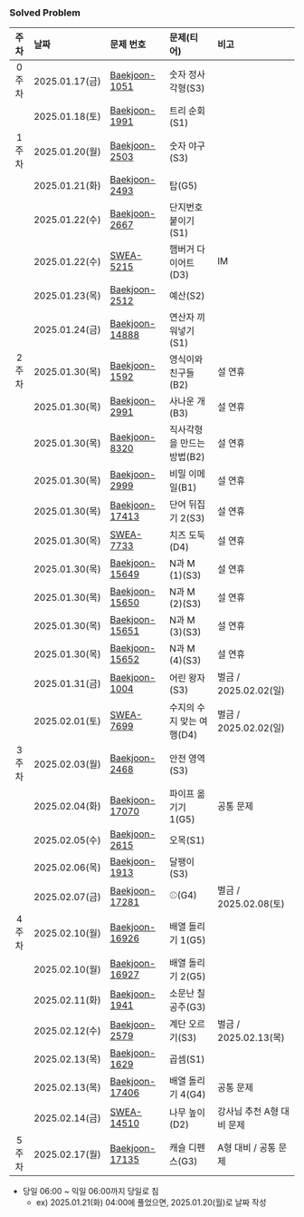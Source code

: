 ### Solved Problem

| 주차  | 날짜            | 문제 번호                                                                                                                   | 문제(티어)           | 비고                 |
|:---:|:--------------|:------------------------------------------------------------------------------------------------------------------------|:-----------------|:-------------------|
| 0주차 | 2025.01.17(금) | [Baekjoon-1051](https://www.acmicpc.net/problem/1051)                                                                   | 숫자 정사각형(S3)      |                    |
|     | 2025.01.18(토) | [Baekjoon-1991](https://www.acmicpc.net/problem/1991)                                                                   | 트리 순회(S1)        |                    |
| 1주차 | 2025.01.20(월) | [Baekjoon-2503](https://www.acmicpc.net/problem/2503)                                                                   | 숫자 야구(S3)        |                    |
|     | 2025.01.21(화) | [Baekjoon-2493](https://www.acmicpc.net/problem/2493)                                                                   | 탑(G5)            |                    |
|     | 2025.01.22(수) | [Baekjoon-2667](https://www.acmicpc.net/problem/2667)                                                                   | 단지번호붙이기(S1)      |                    |
|     | 2025.01.22(수) | [SWEA-5215](https://swexpertacademy.com/main/code/problem/problemDetail.do?contestProbId=AWT-lPB6dHUDFAVT)              | 햄버거 다이어트(D3)     | IM                 |
|     | 2025.01.23(목) | [Baekjoon-2512](https://www.acmicpc.net/problem/2512)                                                                   | 예산(S2)           |                    |
|     | 2025.01.24(금) | [Baekjoon-14888](https://www.acmicpc.net/problem/14888)                                                                 | 연산자 끼워넣기(S1)     |                    |
| 2주차 | 2025.01.30(목) | [Baekjoon-1592](https://www.acmicpc.net/problem/1592)                                                                   | 영식이와 친구들(B2)     | 설 연휴               |
|     | 2025.01.30(목) | [Baekjoon-2991](https://www.acmicpc.net/problem/2991)                                                                   | 사나운 개(B3)        | 설 연휴               |
|     | 2025.01.30(목) | [Baekjoon-8320](https://www.acmicpc.net/problem/8320)                                                                   | 직사각형을 만드는 방법(B2) | 설 연휴               |
|     | 2025.01.30(목) | [Baekjoon-2999](https://www.acmicpc.net/problem/2999)                                                                   | 비밀 이메일(B1)       | 설 연휴               |
|     | 2025.01.30(목) | [Baekjoon-17413](https://www.acmicpc.net/problem/17413)                                                                 | 단어 뒤집기 2(S3)     | 설 연휴               |
|     | 2025.01.30(목) | [SWEA-7733](https://swexpertacademy.com/main/code/problem/problemDetail.do?contestProbId=AWrDOdQqRCUDFARG)              | 치즈 도둑(D4)        | 설 연휴               |
|     | 2025.01.30(목) | [Baekjoon-15649](https://www.acmicpc.net/problem/15649)                                                                 | N과 M (1)(S3)     | 설 연휴               |
|     | 2025.01.30(목) | [Baekjoon-15650](https://www.acmicpc.net/problem/15650)                                                                 | N과 M (2)(S3)     | 설 연휴               |
|     | 2025.01.30(목) | [Baekjoon-15651](https://www.acmicpc.net/problem/15651)                                                                 | N과 M (3)(S3)     | 설 연휴               |
|     | 2025.01.30(목) | [Baekjoon-15652](https://www.acmicpc.net/problem/15652)                                                                 | N과 M (4)(S3)     | 설 연휴               |
|     | 2025.01.31(금) | [Baekjoon-1004](https://www.acmicpc.net/problem/1004)                                                                   | 어린 왕자(S3)        | 벌금 / 2025.02.02(일) |
|     | 2025.02.01(토) | [SWEA-7699](https://swexpertacademy.com/main/code/problem/problemDetail.do?contestProbId=AWqUzj0arpkDFARG)              | 수지의 수지 맞는 여행(D4) | 벌금 / 2025.02.02(일) | 
| 3주차 | 2025.02.03(월) | [Baekjoon-2468](https://www.acmicpc.net/problem/2468)                                                                   | 안전 영역(S3)        |                    |
|     | 2025.02.04(화) | [Baekjoon-17070](https://www.acmicpc.net/problem/17070)                                                                 | 파이프 옮기기 1(G5)    | 공통 문제              |
|     | 2025.02.05(수) | [Baekjoon-2615](https://www.acmicpc.net/problem/2615)                                                                   | 오목(S1)           |                    |
|     | 2025.02.06(목) | [Baekjoon-1913](https://www.acmicpc.net/problem/1913)                                                                   | 달팽이(S3)          |                    |
|     | 2025.02.07(금) | [Baekjoon-17281](https://www.acmicpc.net/problem/17281)                                                                 | ⚾(G4)            | 벌금 / 2025.02.08(토) |
| 4주차 | 2025.02.10(월) | [Baekjoon-16926](https://www.acmicpc.net/problem/16926)                                                                 | 배열 돌리기 1(G5)     |                    |
|     | 2025.02.10(월) | [Baekjoon-16927](https://www.acmicpc.net/problem/16927)                                                                 | 배열 돌리기 2(G5)     |                    |
|     | 2025.02.11(화) | [Baekjoon-1941](https://www.acmicpc.net/problem/1941)                                                                   | 소문난 칠공주(G3)      |                    |
|     | 2025.02.12(수) | [Baekjoon-2579](https://www.acmicpc.net/problem/2579)                                                                   | 계단 오르기(S3)       | 벌금 / 2025.02.13(목) |
|     | 2025.02.13(목) | [Baekjoon-1629](https://www.acmicpc.net/problem/1629)                                                                   | 곱셈(S1)           |                    |
|     | 2025.02.13(목) | [Baekjoon-17406](https://www.acmicpc.net/problem/17406)                                                                 | 배열 돌리기 4(G4)     | 공통 문제              |
|     | 2025.02.14(금) | [SWEA-14510](https://swexpertacademy.com/main/code/userProblem/userProblemDetail.do?contestProbId=AYFofW8qpXYDFAR4)     | 나무 높이(D2)        | 강사님 추천 A형 대비 문제    |
| 5주차 | 2025.02.17(월) | [Baekjoon-17135](https://www.acmicpc.net/problem/17135) | 캐슬 디펜스(G3)       | A형 대비 / 공통 문제      |

* 당일 06:00 ~ 익일 06:00까지 당일로 침 
  * ex) 2025.01.21(화) 04:00에 풀었으면, 2025.01.20(월)로 날짜 작성
